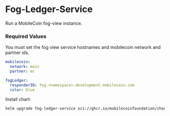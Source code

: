 # Fog-Ledger-Service

Run a MobileCoin fog-view instance.

### Required Values

You must set the fog view service hostnames and mobilecoin network and partner ids.

```yaml
mobilecoin:
  network: main
  partner: mc

fogLedger:
  responderID: fog.<namespace>.development.mobilecoin.com
  color: blue
```

Install chart:

```bash
helm upgrade fog-ledger-service oci://ghcr.io/mobilecoinfoundation/charts/fog-view-service -i -f values.yaml
```
